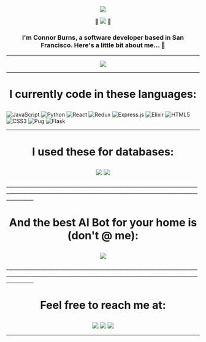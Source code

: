 <p align='center'><img src=https://readme-typing-svg.herokuapp.com/?color=F70000&lines=Hey+there,+I'm+Connor.+Welcome! /></p>

 <p align='center'> 👋 <img src=https://visitor-badge.glitch.me/badge?page_id=ConnorBurns1993.visitor-badge&left_color=red&right_color=red&left_text=Hello%20Visitors /> 👋</p>
 
### <p align='center'>I'm Connor Burns, a software developer based in San Francisco. Here's a little bit about me... 💬</p>
_______________________________________________________________________________________________________________________________________________________________________


<p align='center'> <img src=https://github-readme-stats.vercel.app/api/top-langs/?username=ConnorBurns1993&langs_count=5 /> </p>

_______________________________________________________________________________________________________________________________________________________________________

# <p align='center'>I currently code in these languages:</p>
 
 ![JavaScript](https://img.shields.io/badge/javascript-%23323330.svg?style=for-the-badge&logo=javascript&logoColor=%23F7DF1E)
 ![Python](https://img.shields.io/badge/python-3670A0?style=for-the-badge&logo=python&logoColor=ffdd54)
 ![React](https://img.shields.io/badge/react-%2320232a.svg?style=for-the-badge&logo=react&logoColor=%2361DAFB)
 ![Redux](https://img.shields.io/badge/redux-%23593d88.svg?style=for-the-badge&logo=redux&logoColor=white)
 ![Express.js](https://img.shields.io/badge/express.js-%23404d59.svg?style=for-the-badge&logo=express&logoColor=%2361DAFB)
 ![Elixir](https://img.shields.io/badge/elixir-%234B275F.svg?style=for-the-badge&logo=elixir&logoColor=white)
 ![HTML5](https://img.shields.io/badge/html5-%23E34F26.svg?style=for-the-badge&logo=html5&logoColor=white)
 ![CSS3](https://img.shields.io/badge/css3-%231572B6.svg?style=for-the-badge&logo=css3&logoColor=white)
 ![Pug](https://img.shields.io/badge/Pug-FFF?style=for-the-badge&logo=pug&logoColor=A86454)
 ![Flask](https://img.shields.io/badge/flask-%23000.svg?style=for-the-badge&logo=flask&logoColor=white)
 
 _______________________________________________________________________________________________________________________________________________________________________
 
 # <p align='center'>I used these for databases:</p>
 
 <p align='center'>
 <img src=https://img.shields.io/badge/postgres-%23316192.svg?style=for-the-badge&logo=postgresql&logoColor=white />
 <img src=https://img.shields.io/badge/mysql-%2300f.svg?style=for-the-badge&logo=mysql&logoColor=white />
 </p>
 _______________________________________________________________________________________________________________________________________________________________________
 
 # <p align='center'>And the best AI Bot for your home is (don't @ me):</p>
 
 <p align='center'>
<img src=https://img.shields.io/badge/amazon%20alexa-52b5f7?style=for-the-badge&logo=amazon%20alexa&logoColor=white />
 </p>
 _______________________________________________________________________________________________________________________________________________________________________
 
# <p align='center'>Feel free to reach me at:</p>

<p align='center'>
<img src=https://img.shields.io/badge/Gmail-D14836?style=for-the-badge&logo=gmail&logoColor=white />
<img src=https://img.shields.io/badge/Discord-7289DA?style=for-the-badge&logo=discord&logoColor=white />
<a href='https://www.linkedin.com/in/connor-david-burns/'><img src=https://img.shields.io/badge/linkedin-%230077B5.svg?style=for-the-badge&logo=linkedin&logoColor=white /></a>
</p>

_______________________________________________________________________________________________________________________________________________________________________


<!--
**ConnorBurns1993/ConnorBurns1993** is a ✨ _special_ ✨ repository because its `README.md` (this file) appears on your GitHub profile.

Here are some ideas to get you started:

- 🔭 I’m currently working on ...
- 🌱 I’m currently learning ...
- 👯 I’m looking to collaborate on ...
- 🤔 I’m looking for help with ...
- 💬 Ask me about ...
- 📫 How to reach me: ...
- 😄 Pronouns: ...
- ⚡ Fun fact: ...
-->
